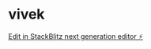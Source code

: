 # vivek

[Edit in StackBlitz next generation editor ⚡️](https://stackblitz.com/~/github.com/VRSSSVIT/vivek)